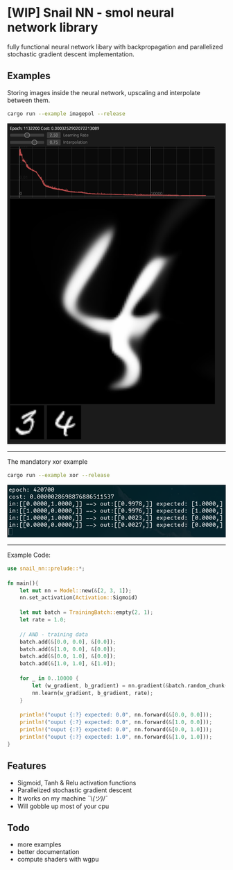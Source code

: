 # [WIP] Snail NN - smol neural network library

fully functional neural network libary with backpropagation and parallelized stochastic gradient descent implementation.


## Examples

Storing images inside the neural network, upscaling and interpolate between them.


```bash
cargo run --example imagepol --release
```
![image](docs/example_interpolation.png)

---

The mandatory xor example

```bash
cargo run --example xor --release
```
![image](docs/xor.png)


---

Example Code:
```rust
use snail_nn::prelude::*;

fn main(){
    let mut nn = Model::new(&[2, 3, 1]);
    nn.set_activation(Activation::Sigmoid)

    let mut batch = TrainingBatch::empty(2, 1);
    let rate = 1.0;

    // AND - training data
    batch.add(&[0.0, 0.0], &[0.0]);
    batch.add(&[1.0, 0.0], &[0.0]);
    batch.add(&[0.0, 1.0], &[0.0]);
    batch.add(&[1.0, 1.0], &[1.0]);

    for _ in 0..10000 {
        let (w_gradient, b_gradient) = nn.gradient(&batch.random_chunk(2));
        nn.learn(w_gradient, b_gradient, rate);
    }

    println!("ouput {:?} expected: 0.0", nn.forward(&[0.0, 0.0]));
    println!("ouput {:?} expected: 0.0", nn.forward(&[1.0, 0.0]));
    println!("ouput {:?} expected: 0.0", nn.forward(&[0.0, 1.0]));
    println!("ouput {:?} expected: 1.0", nn.forward(&[1.0, 1.0]));
}
```

##  Features

- Sigmoid, Tanh & Relu activation functions
- Parallelized stochastic gradient descent
- It works on my machine ¯\\_(ツ)_/¯
- Will gobble up most of your cpu


## Todo

- more examples
- better documentation
- compute shaders with wgpu
